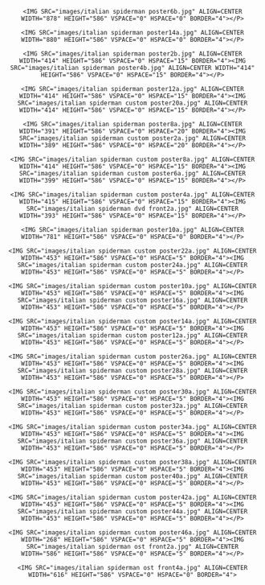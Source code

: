 <HTML>

 <HEAD>

  <!-- $MVD$:app("MicroVision WebExpress","770") -->

  <!-- $MVD$:template("","0","0") -->

  <!-- $MVD$:color("18","80ff","Orange","1") -->

  <!-- $MVD$:color("19","ffd6ce","Lavender","1") -->

  <TITLE>Italian Spiderman (2007) Film Short</TITLE>

  <META NAME="GENERATOR" CONTENT="MicroVision Development / WebExpress">

 </HEAD>

 <BODY BACKGROUND="images/background5.jpg">

  <CENTER>

   <P ALIGN=CENTER>

    <IMG SRC="images/italian spiderman poster6b.jpg" ALIGN=CENTER WIDTH="878" HEIGHT="586" VSPACE="0" HSPACE="0" BORDER="4"></P>

   </CENTER>

  <CENTER>

   <P ALIGN=CENTER>

    <IMG SRC="images/italian spiderman poster14a.jpg" ALIGN=CENTER WIDTH="880" HEIGHT="586" VSPACE="0" HSPACE="0" BORDER="4"></P>

   </CENTER>

  <CENTER>

   <P ALIGN=CENTER>

    <IMG SRC="images/italian spiderman poster2b.jpg" ALIGN=CENTER WIDTH="414" HEIGHT="586" VSPACE="0" HSPACE="15" BORDER="4"><IMG SRC="images/italian spiderman poster4b.jpg" ALIGN=CENTER WIDTH="414" HEIGHT="586" VSPACE="0" HSPACE="15" BORDER="4"></P>

   </CENTER>

  <CENTER>

   <P ALIGN=CENTER>

    <IMG SRC="images/italian spiderman poster12a.jpg" ALIGN=CENTER WIDTH="414" HEIGHT="586" VSPACE="0" HSPACE="15" BORDER="4"><IMG SRC="images/italian spiderman custom poster20a.jpg" ALIGN=CENTER WIDTH="414" HEIGHT="586" VSPACE="0" HSPACE="15" BORDER="4"></P>

   </CENTER>

  <CENTER>

   <P ALIGN=CENTER>

    <IMG SRC="images/italian spiderman poster8a.jpg" ALIGN=CENTER WIDTH="391" HEIGHT="586" VSPACE="0" HSPACE="20" BORDER="4"><IMG SRC="images/italian spiderman custom poster2a.jpg" ALIGN=CENTER WIDTH="389" HEIGHT="586" VSPACE="0" HSPACE="20" BORDER="4"></P>

   </CENTER>

  <CENTER>

   <P ALIGN=CENTER>

    <IMG SRC="images/italian spiderman custom poster8a.jpg" ALIGN=CENTER WIDTH="414" HEIGHT="586" VSPACE="0" HSPACE="15" BORDER="4"><IMG SRC="images/italian spiderman custom poster6a.jpg" ALIGN=CENTER WIDTH="399" HEIGHT="586" VSPACE="0" HSPACE="15" BORDER="4"></P>

   </CENTER>

  <CENTER>

   <P ALIGN=CENTER>

    <IMG SRC="images/italian spiderman custom poster4a.jpg" ALIGN=CENTER WIDTH="415" HEIGHT="586" VSPACE="0" HSPACE="15" BORDER="4"><IMG SRC="images/italian spiderman dvd front2a.jpg" ALIGN=CENTER WIDTH="393" HEIGHT="586" VSPACE="0" HSPACE="15" BORDER="4"></P>

   </CENTER>

  <CENTER>

   <P ALIGN=CENTER>

    <IMG SRC="images/italian spiderman poster10a.jpg" ALIGN=CENTER WIDTH="781" HEIGHT="586" VSPACE="0" HSPACE="0" BORDER="4"></P>

   </CENTER>

  <CENTER>

   <P ALIGN=CENTER>

    <IMG SRC="images/italian spiderman custom poster22a.jpg" ALIGN=CENTER WIDTH="453" HEIGHT="586" VSPACE="0" HSPACE="5" BORDER="4"><IMG SRC="images/italian spiderman custom poster24a.jpg" ALIGN=CENTER WIDTH="453" HEIGHT="586" VSPACE="0" HSPACE="5" BORDER="4"></P>

   </CENTER>

  <CENTER>

   <P ALIGN=CENTER>

    <IMG SRC="images/italian spiderman custom poster10a.jpg" ALIGN=CENTER WIDTH="453" HEIGHT="586" VSPACE="0" HSPACE="5" BORDER="4"><IMG SRC="images/italian spiderman custom poster16a.jpg" ALIGN=CENTER WIDTH="453" HEIGHT="586" VSPACE="0" HSPACE="5" BORDER="4"></P>

   </CENTER>

  <CENTER>

   <P ALIGN=CENTER>

    <IMG SRC="images/italian spiderman custom poster14a.jpg" ALIGN=CENTER WIDTH="453" HEIGHT="586" VSPACE="0" HSPACE="5" BORDER="4"><IMG SRC="images/italian spiderman custom poster12a.jpg" ALIGN=CENTER WIDTH="453" HEIGHT="586" VSPACE="0" HSPACE="5" BORDER="4"></P>

   </CENTER>

  <CENTER>

   <P ALIGN=CENTER>

    <IMG SRC="images/italian spiderman custom poster26a.jpg" ALIGN=CENTER WIDTH="453" HEIGHT="586" VSPACE="0" HSPACE="5" BORDER="4"><IMG SRC="images/italian spiderman custom poster28a.jpg" ALIGN=CENTER WIDTH="453" HEIGHT="586" VSPACE="0" HSPACE="5" BORDER="4"></P>

   </CENTER>

  <CENTER>

   <P ALIGN=CENTER>

    <IMG SRC="images/italian spiderman custom poster30a.jpg" ALIGN=CENTER WIDTH="453" HEIGHT="586" VSPACE="0" HSPACE="5" BORDER="4"><IMG SRC="images/italian spiderman custom poster32a.jpg" ALIGN=CENTER WIDTH="453" HEIGHT="586" VSPACE="0" HSPACE="5" BORDER="4"></P>

   </CENTER>

  <CENTER>

   <P ALIGN=CENTER>

    <IMG SRC="images/italian spiderman custom poster34a.jpg" ALIGN=CENTER WIDTH="453" HEIGHT="586" VSPACE="0" HSPACE="5" BORDER="4"><IMG SRC="images/italian spiderman custom poster36a.jpg" ALIGN=CENTER WIDTH="453" HEIGHT="586" VSPACE="0" HSPACE="5" BORDER="4"></P>

   </CENTER>

  <CENTER>

   <P ALIGN=CENTER>

    <IMG SRC="images/italian spiderman custom poster38a.jpg" ALIGN=CENTER WIDTH="453" HEIGHT="586" VSPACE="0" HSPACE="5" BORDER="4"><IMG SRC="images/italian spiderman custom poster40a.jpg" ALIGN=CENTER WIDTH="453" HEIGHT="586" VSPACE="0" HSPACE="5" BORDER="4"></P>

   </CENTER>

  <CENTER>

   <P ALIGN=CENTER>

    <IMG SRC="images/italian spiderman custom poster42a.jpg" ALIGN=CENTER WIDTH="453" HEIGHT="586" VSPACE="0" HSPACE="5" BORDER="4"><IMG SRC="images/italian spiderman custom poster44a.jpg" ALIGN=CENTER WIDTH="453" HEIGHT="586" VSPACE="0" HSPACE="5" BORDER="4"></P>

   </CENTER>

  <CENTER>

   <P ALIGN=CENTER>

    <IMG SRC="images/italian spiderman custom poster46a.jpg" ALIGN=CENTER WIDTH="268" HEIGHT="586" VSPACE="0" HSPACE="5" BORDER="4"><IMG SRC="images/italian spiderman ost front2a.jpg" ALIGN=CENTER WIDTH="586" HEIGHT="586" VSPACE="0" HSPACE="5" BORDER="4"></P>

   </CENTER>

  <CENTER>

   <P ALIGN=CENTER>

    <IMG SRC="images/italian spiderman ost front4a.jpg" ALIGN=CENTER WIDTH="616" HEIGHT="586" VSPACE="0" HSPACE="0" BORDER="4">

 </BODY>

</HTML>
